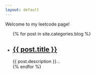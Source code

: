 ```yaml
---
layout: default
---
```


<div class="index-content project">
    <div class="section">
		Welcome to my leetcode page!
        <div class="cate-bar"><span id="cateBar"></span></div>
        <ul class="artical-list">
        {% for post in site.categories.blog %}
            <li>
                <h2>
                    <a href="{{ site.baseurl }}{{ post.url }}">{{ post.title }}</a>
                </h2>
                <div class="title-desc">{{ post.description }}...</div>
            </li>
        {% endfor %}
        </ul>
    </div>
    <div class="aside">
    </div>
</div>
